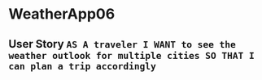 # WeatherApp06
## User Story  ``` AS A traveler I WANT to see the weather outlook for multiple cities SO THAT I can plan a trip accordingly ```  
